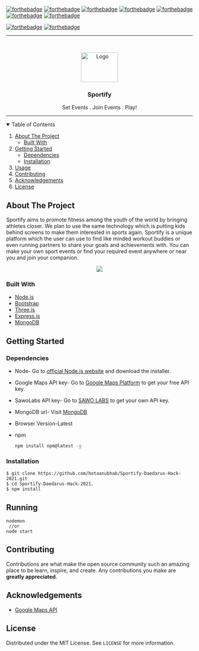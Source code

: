 [![forthebadge](https://forthebadge.com/images/badges/made-with-javascript.svg)](https://forthebadge.com)
[![forthebadge](https://forthebadge.com/images/badges/open-source.svg)](https://forthebadge.com)
[![forthebadge](https://forthebadge.com/images/badges/uses-html.svg)](https://forthebadge.com)
[![forthebadge](https://forthebadge.com/images/badges/uses-css.svg)](https://forthebadge.com)
[![forthebadge](https://forthebadge.com/images/badges/uses-git.svg)](https://forthebadge.com)
[![forthebadge](https://forthebadge.com/images/badges/built-with-love.svg)](https://forthebadge.com)
[![forthebadge](https://forthebadge.com/images/badges/fo-real.svg)](https://forthebadge.com)

[![forthebadge](https://img.shields.io/badge/Made%20using-Google%20Maps-blue)](https://forthebadge.com)
[![forthebadge](https://img.shields.io/badge/Powered%20By-SAWO%20LABS-yellow)](https://forthebadge.com)

***

<!-- PROJECT LOGO -->
<br />
<p align="center">
  <a href="https://github.com/hotaanubhab/Sportify-Daedarus-Hack-2021">
    <img src="https://github.com/hotaanubhab/Sportify-Daedarus-Hack-2021/blob/main/public/images/sportifymin.png" alt="Logo" width="100" height="80">
  </a>

  <h3 align="center">Sportify</h3>
  <p align="center">
  Set Events . Join Events . Play!
</p>

***


<!-- TABLE OF CONTENTS -->
<details open="open">
  <summary>Table of Contents</summary>
  <ol>
    <li>
      <a href="#about-the-project">About The Project</a>
      <ul>
        <li><a href="#built-with">Built With</a></li>
      </ul>
    </li>
    <li>
      <a href="#getting-started">Getting Started</a>
      <ul>
        <li><a href="#prerequisites">Dependencies</a></li>
        <li><a href="#installation">Installation</a></li>
      </ul>
    </li>
    <li><a href="#usage">Usage</a></li>
    <li><a href="#contributing">Contributing</a></li>
    <li><a href="#acknowledgements">Acknowledgements</a></li>
    <li><a href="#license">License</a></li>
  </ol>
</details>

<!-- ABOUT THE PROJECT -->
## About The Project

Sportify aims to promote fitness among the youth of the world by bringing athletes closer. We plan to use the same technology which is putting kids behind screens 
to make them interested in sports again.
Sportify is a unique platform which the user can use to find like minded workout buddies or even running partners to share your goals and achievements with.
You can make your own sport events or find your required event anywhere or near you and join your companion.

<p align='center'><img src=https://github.com/hotaanubhab/Sportify-Daedarus-Hack-2021/blob/main/public/images/Hnet-image%20(1).gif>
<p align="center">

### Built With

* [Node.js](https://nodejs.org/en/)
* [Bootstrap](https://getbootstrap.com)
* [Three.js](https://threejs.org)
* [Express.js](https://expressjs.com)
* [MongoDB](https://www.mongodb.com/cloud)



<!-- GETTING STARTED -->
## Getting Started


### Dependencies

* Node-
  Go to [official Node.js website](https://nodejs.org/) and download the installer.
  
* Google Maps API key-
  Go to [Google Maps Platform](https://developers.google.com/maps) to get your free API key.
  
* SawoLabs API key-
  Go to [SAWO LABS](https://sawolabs.com/) to get your own API key.
  
* MongoDB url-
  Visit [MongoDB](https://www.mongodb.com/) 
  
* Browser Version-Latest  
 
* npm
  ```sh
  npm install npm@latest -g
  ```


### Installation

    $ git clone https://github.com/hotaanubhab/Sportify-Daedarus-Hack-2021.git
    $ cd Sportify-Daedarus-Hack-2021.
    $ npm install
    

<!-- USAGE EXAMPLES -->
## Running

    nodemon
     //or
    node start

<!-- CONTRIBUTING -->
## Contributing

Contributions are what make the open source community such an amazing place to be learn, inspire, and create. Any contributions you make are **greatly appreciated**.

<!-- ACKNOWLEDGEMENTS -->
## Acknowledgements
* [Google Maps API](https://developers.google.com/maps)



<!-- LICENSE -->
## License

Distributed under the MIT License. See `LICENSE` for more information.

